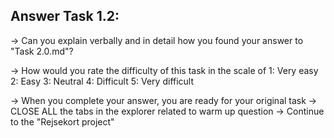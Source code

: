 Answer Task 1.2:
------------------

-> Can you explain verbally and in detail how you found your answer to "Task 2.0.md"?

-> How would you rate the difficulty of this task in the scale of 
	1: Very easy
	2: Easy
	3: Neutral
	4: Difficult
	5: Very difficult 
	
-> When you complete your answer, you are ready for your original task
-> CLOSE ALL the tabs in the explorer related to warm up question
-> Continue to the "Rejsekort project"

